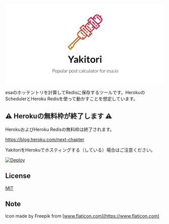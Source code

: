 ![icon](icon.png)

esaのホッテントリを計算してRedisに保存するツールです。HerokuのSchedulerとHeroku Redisを使って動かすことを想定しています。

## :warning: Herokuの無料枠が終了します :warning:

HerokuおよびHeroku Redisの無料枠は終了されます。

https://blog.heroku.com/next-chapter

YakitoriをHerokuでホスティングする（している）場合はご注意ください。

[![Deploy](https://www.herokucdn.com/deploy/button.svg)](https://heroku.com/deploy?template=https://github.com/FromAtom/Yakitori)

## License
[MIT](LICENSE)

## Note
Icon made by Freepik from [www.flaticon.com](https://www.flaticon.com)
